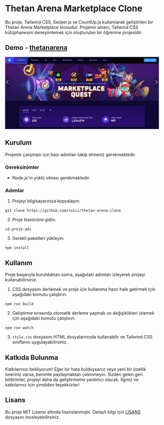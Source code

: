 # Thetan Arena Marketplace Clone

Bu proje, Tailwind CSS, Swiper.js ve CountUp.js kullanılarak geliştirilen bir Thetan Arena Marketplace klonudur. Projenin amacı, Tailwind CSS kütüphanesini deneyimlemek için oluşturulan bir öğrenme projesidir.

## Demo - [thetanarena](https://thetanarena.netlify.app/)

![Thetan Arena Marketplace'in ana sayfasının ekran görüntüsü.](assets/thetan-arena-marketplace-screenshot.png)

## Kurulum

Projenin çalışması için bazı adımları takip etmeniz gerekmektedir.

### Gereksinimler

- Node.js'in yüklü olması gerekmektedir.

### Adımlar

1. Projeyi bilgisayarınıza kopyalayın:
```
git clone https://github.com/cesii/thetan-arena-clone
```

2. Proje klasörüne gidin:
```
cd proje-adı
```

3. Gerekli paketleri yükleyin:
```
npm install
```

## Kullanım

Proje başarıyla kurulduktan sonra, aşağıdaki adımları izleyerek projeyi kullanabilirsiniz.

1. CSS dosyasını derlemek ve proje için kullanıma hazır hale getirmek için aşağıdaki komutu çalıştırın:
```
npm run build
```

2. Geliştirme sırasında otomatik derleme yapmak ve değişiklikleri izlemek için aşağıdaki komutu çalıştırın:
```
npm run watch
```

3. `style.css` dosyasını HTML dosyalarınızda kullanabilir ve Tailwind CSS sınıflarını uygulayabilirsiniz.

## Katkıda Bulunma

Katkılarınızı bekliyorum! Eğer bir hata bulduysanız veya yeni bir özellik öneriniz varsa, benimle paylaşmaktan çekinmeyin. Sizden gelen geri bildirimler, projeyi daha da geliştirmeme yardımcı olacak. İlginiz ve katkılarınız için şimdiden teşekkürler!

## Lisans

Bu proje MIT Lisansı altında lisanslanmıştır. Detaylı bilgi için [LİSANS](LİSANS) dosyasını inceleyebilirsiniz.
